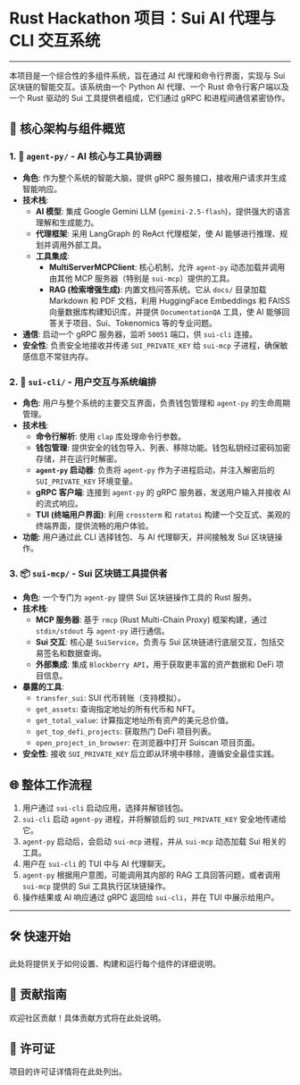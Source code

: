 # Rust Hackathon 项目：Sui AI 代理与 CLI 交互系统

---

本项目是一个综合性的多组件系统，旨在通过 AI 代理和命令行界面，实现与 Sui 区块链的智能交互。该系统由一个 Python AI 代理、一个 Rust 命令行客户端以及一个 Rust 驱动的 Sui 工具提供者组成，它们通过 gRPC 和进程间通信紧密协作。

## 🚀 核心架构与组件概览

### 1. 🐍 `agent-py/` - AI 核心与工具协调器

*   **角色**: 作为整个系统的智能大脑，提供 gRPC 服务接口，接收用户请求并生成智能响应。
*   **技术栈**: 
    *   **AI 模型**: 集成 Google Gemini LLM (`gemini-2.5-flash`)，提供强大的语言理解和生成能力。
    *   **代理框架**: 采用 LangGraph 的 ReAct 代理框架，使 AI 能够进行推理、规划并调用外部工具。
    *   **工具集成**: 
        *   **MultiServerMCPClient**: 核心机制，允许 `agent-py` 动态加载并调用由其他 MCP 服务器（特别是 `sui-mcp`）提供的工具。
        *   **RAG (检索增强生成)**: 内置文档问答系统。它从 `docs/` 目录加载 Markdown 和 PDF 文档，利用 HuggingFace Embeddings 和 FAISS 向量数据库构建知识库，并提供 `DocumentationQA` 工具，使 AI 能够回答关于项目、Sui、Tokenomics 等的专业问题。
*   **通信**: 启动一个 gRPC 服务器，监听 `50051` 端口，供 `sui-cli` 连接。
*   **安全性**: 负责安全地接收并传递 `SUI_PRIVATE_KEY` 给 `sui-mcp` 子进程，确保敏感信息不常驻内存。

### 2. 🦀 `sui-cli/` - 用户交互与系统编排

*   **角色**: 用户与整个系统的主要交互界面，负责钱包管理和 `agent-py` 的生命周期管理。
*   **技术栈**: 
    *   **命令行解析**: 使用 `clap` 库处理命令行参数。
    *   **钱包管理**: 提供安全的钱包导入、列表、移除功能。钱包私钥经过密码加密存储，并在运行时解密。
    *   **`agent-py` 启动器**: 负责将 `agent-py` 作为子进程启动，并注入解密后的 `SUI_PRIVATE_KEY` 环境变量。
    *   **gRPC 客户端**: 连接到 `agent-py` 的 gRPC 服务器，发送用户输入并接收 AI 的流式响应。
    *   **TUI (终端用户界面)**: 利用 `crossterm` 和 `ratatui` 构建一个交互式、美观的终端界面，提供流畅的用户体验。
*   **功能**: 用户通过此 CLI 选择钱包、与 AI 代理聊天，并间接触发 Sui 区块链操作。

### 3. 📦 `sui-mcp/` - Sui 区块链工具提供者

*   **角色**: 一个专门为 `agent-py` 提供 Sui 区块链操作工具的 Rust 服务。
*   **技术栈**: 
    *   **MCP 服务器**: 基于 `rmcp` (Rust Multi-Chain Proxy) 框架构建，通过 `stdin/stdout` 与 `agent-py` 进行通信。
    *   **Sui 交互**: 核心是 `SuiService`，负责与 Sui 区块链进行底层交互，包括交易签名和数据查询。
    *   **外部集成**: 集成 `Blockberry API`，用于获取更丰富的资产数据和 DeFi 项目信息。
*   **暴露的工具**: 
    *   `transfer_sui`: SUI 代币转账（支持模拟）。
    *   `get_assets`: 查询指定地址的所有代币和 NFT。
    *   `get_total_value`: 计算指定地址所有资产的美元总价值。
    *   `get_top_defi_projects`: 获取热门 DeFi 项目列表。
    *   `open_project_in_browser`: 在浏览器中打开 Suiscan 项目页面。
*   **安全性**: 接收 `SUI_PRIVATE_KEY` 后立即从环境中移除，遵循安全最佳实践。

## 🌐 整体工作流程

1.  用户通过 `sui-cli` 启动应用，选择并解锁钱包。
2.  `sui-cli` 启动 `agent-py` 进程，并将解锁后的 `SUI_PRIVATE_KEY` 安全地传递给它。
3.  `agent-py` 启动后，会启动 `sui-mcp` 进程，并从 `sui-mcp` 动态加载 Sui 相关的工具。
4.  用户在 `sui-cli` 的 TUI 中与 AI 代理聊天。
5.  `agent-py` 根据用户意图，可能调用其内部的 RAG 工具回答问题，或者调用 `sui-mcp` 提供的 Sui 工具执行区块链操作。
6.  操作结果或 AI 响应通过 gRPC 返回给 `sui-cli`，并在 TUI 中展示给用户。

---

## 🛠️ 快速开始

此处将提供关于如何设置、构建和运行每个组件的详细说明。

## 🤝 贡献指南

欢迎社区贡献！具体贡献方式将在此处说明。

## 📄 许可证

项目的许可证详情将在此处列出。
